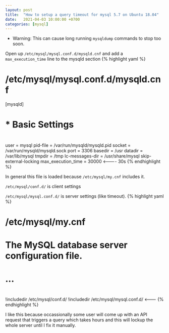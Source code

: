 ```yaml
---
layout: post
title:  "How to setup a query timeout for mysql 5.7 on Ubuntu 18.04"
date:   2021-04-03 10:00:00 +0700
categories: [mysql]
---
```


- Warning: This can cause long running `mysqldump` commands to stop too soon.

Open up `/etc/mysql/mysql.conf.d/mysqld.cnf` and add a `max_execution_time` line to the mysqld section
{% highlight yaml %}
# /etc/mysql/mysql.conf.d/mysqld.cnf

[mysqld]
# 
# * Basic Settings
#
user            = mysql
pid-file        = /var/run/mysqld/mysqld.pid
socket          = /var/run/mysqld/mysqld.sock
port            = 3306
basedir         = /usr
datadir         = /var/lib/mysql
tmpdir          = /tmp
lc-messages-dir = /usr/share/mysql
skip-external-locking
max_execution_time = 30000 <---- 30s
{% endhighlight %}

In general this file is loaded because
`/etc/mysql/my.cnf` includes it. 

`/etc/mysql/conf.d/` is client settings 

`/etc/mysql/mysql.conf.d/` is server settings (like timeout).
{% highlight yaml %}
# /etc/mysql/my.cnf

# The MySQL database server configuration file.
#
# ...
#
!includedir /etc/mysql/conf.d/
!includedir /etc/mysql/mysql.conf.d/ <---
{% endhighlight %}

I like this because occassionally some user will come up with an API request that triggers a query which takes hours and this will lockup the whole
server until I fix it manually.